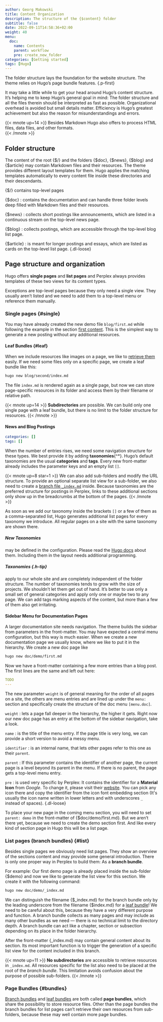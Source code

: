 ```yaml
---
author: Georg Makowski
title: Content Organization
description: The structure of the {$content} folder
subtitle: false
date: 2022-09-11T14:58:36+02:00 
weight: 40
menu:
  doc:
    name: Contents
    parent: workflow
    pre: create_new_folder
categories: [Getting started]
tags: [Hugo]
---
```


The folder structure lays the foundation for the website structure. The theme relies on Hugo’s page bundle features.
{.p-first} <!--more-->

It may take a little while to get your head around Hugo’s content structure. It’s helping me to keep Hugo’s general goal in mind: The folder structure and all the files therein should be interpreted as fast as possible. Organizational overhead is avoided but small details matter. Efficiency is Hugo’s greatest achievement but also the reason for misunderstandings and errors.

{{< mnote up=14 >}}
Besides Markdown Hugo also offers to process HTML files, data files, and other formats.  
{{< /mnote >}}

## Folder structure

The content of the root {$/} and the folders {$doc}, {$news}, {$blog} and {$article} may contain Markdown files and their resources. The theme provides different layout templates for them. Hugo applies the matching templates automatically to every content file inside these directories and their descendants.

{$/} contains top-level pages

{$doc}
: contains the documentation and can handle three folder levels deep filled with Markdown files and their resources.

{$news}
: collects short postings like announcements, which are listed in a continuous stream on the top-level news page.

{$blog}
: collects postings, which are accessible through the top-level blog list page.

{$article}
: is meant for longer postings and essays, which are listed as cards on the top-level list page.
{.dl-loose}

## Page structure and organization

Hugo offers **single pages** and **list pages** and Perplex always provides templates of these two views for its content types.

Exceptions are top-level pages because they only need a single view. They usually aren’t listed and we need to add them to a top-level menu or reference them manually.

### Single pages {#single}

You may have already created the new demo file `blog/first.md` while following the example in the section [first content](/doc/intro/workflow/local-server#first). This is the simplest way to generate a new posting without any additional resources.

#### Leaf Bundles {#leaf}

When we include resources like images on a page, we like to [retrieve them](#resources) easily. If we need some files only on a specific page, we create a leaf bundle like this:

```sh {.left}
hugo new blog/second/index.md
```

The file `index.md` is rendered again as a single page, but now we can store page-specific resources in its folder and access them by their filename or relative path.

{{< mnote up=14 >}}
**Subdirectories** are possible. We can build only one single page with a leaf bundle, but there is no limit to the folder structure for resources.
{{< /mnote >}}

#### News and Blog Postings

```yaml {class="right" linenos=true linenostart=5 }
categories: []
tags: []
```

When the number of entries rises, we need some navigation structure for these types. We best provide it by adding **taxonomies**{^\*}. Hugo’s default taxonomies are the usual **categories** and **tags**. Every new front-matter already includes the parameter keys and an empty list `[]`.

{{< mnote up=8 star=1 >}}
We can also add sub-folders and modify the URL structure. To provide an optional separate list view for a sub-folder, we also need to create a [branch file `_index.md`](#list) inside. Because taxonomies are the preferred structure for postings in Perplex, links to these additional sections only show up in the breadcrumbs at the bottom of the pages.
{{< /mnote >}}

As soon as we add our taxonomy inside the brackets `[]` or a few of them as a comma-separated list, Hugo generates additional list pages for every taxonomy we introduce. All regular pages on a site with the same taxonomy are shown there.

##### New Taxonomies

may be defined in the configuration. Please read the [Hugo docs](https://gohugo.io/content-management/taxonomies#configure-taxonomies) about them. Including them in the layout needs additional programming.

##### Taxonomies {.h-tip}

apply to our whole site and are completely independent of the folder structure. The number of taxonomies tends to grow with the size of projects. We shouldn’t let them get out of hand. It’s better to use only a small set of general categories and apply only one or maybe two to any page. We can add tags marking aspects of the content, but more than a few of them also get irritating.

#### Sidebar Menu for Documentation Pages

A larger documentation site needs navigation. The theme builds the sidebar from parameters in the front-matter. You may have expected a central menu configuration, but this way is much easier. When we create a new documentation page we usually know, where we like to put it in the hierarchy. We create a new doc page like

```sh {.left}
hugo new doc/demo/first.md
```

Now we have a front-matter containing a few more entries than a blog post. The first lines are the same and left out here:

```yaml {linenos=true linenostart=6 class=col-left}
TODO
---
```

The new parameter `weight` is of general meaning for the order of all pages on a site, the others are menu entries and are lined up under the `menu:` section and specifically create the structure of the doc menu `[menu.doc]`. 

`weight`
: lets a page fall deeper in the hierarchy, the higher it gets. Right now our new doc page has an entry at the bottom of the sidebar navigation, take a look.

`name`
: is the title of the menu entry. If the page title is very long, we can provide a short version to avoid a messy menu.

`identifier`
: is an internal name, that lets other pages refer to this one as their `parent`.

`parent`
: If this parameter contains the identifier of another page, the current page is a level beyond its parent in the menu. If there is no parent, the page gets a top-level menu entry.

`pre`
: is used very specific by Perplex: It contains the identifier for a **Material Icon** from _Google_. To change it, please visit their [website](http://fonts.google.com/icons). You can pick any icon there and copy the identifier from the icon font embedding section (It's usually the icon name written in lower letters and with underscores `_` instead of spaces).
{.dl-loose}

To place your new page in the coming menu section, you will need to set `parent: demo` in the front-matter of {$doc/demo/first.md}. But we aren’t there yet, because we need to create the demo section first. And like every kind of section page in Hugo this will be a list page.

### List pages (branch bundles) {#list}

Besides single pages we obviously need list pages. They show an overview of the sections content and may provide some general introduction. There is only one proper way in Perplex to build them: As a **branch bundle**.

For example: Our first demo page is already placed inside the sub-folder {$demo} and now we like to generate the list view for this section. We create it with the following command:

```sh {.left}
hugo new doc/demo/_index.md
```

We can distinguish the filename {$\_index.md} for the branch bundle only by the leading underscore from the filename {$index.md} for a [leaf bundle](#leaf)! We need to be careful about this, because they have a very different purpose and function. A branch bundle collects as many pages and may include as many other bundles as we need — there is no technical limit to the directory depth. A branch bundle can act like a chapter, section or subsection depending on its place in the folder hierarchy.

After the front-matter {\_index.md} may contain general content about its section. Its most important function is to trigger the generation of a specific list view for the content included in this branch.

{{< mnote up=11 >}}
**No subdirectories** are accessible to retrieve resources in `_index.md`. All resources specific for the list also need to be placed at the root of the _branch bundle_. This limitation avoids confusion about the purpose of possible sub-folders.
{{< /mnote >}}

### Page Bundles {#bundles}

[Branch bundles](#list) and [leaf bundles](#leaf) are both called **page bundles**, which share the possibility to store resource files. Other than the page bundles the branch bundles for list pages can’t retrieve their own resources from sub-folders, because these may well contain more page bundles.

